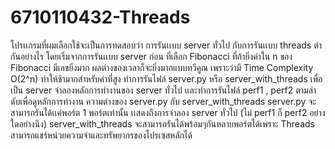 # 6710110432-Threads
โปรเเกรมที่ผมเลือกใช้จะเป็นการทดสอบว่า การรันเเบบ server ทั่วไป กับการรันเเบบ threads ต่ากันอย่างไร
โดยเริ่มจากการรันเเบบ server ก่อน
ที่เลือก Fibonacci ที่ถ้ายิ่งค่าใน n ของ Fibonacci มีเลขยิ่งมาก ผลต่างของเวลาก็จะยิ่งมากแบบทวีคูณ
เพราะว่ามี Time Complexity O(2^n) ทำให้ช้ามากสำหรับค่าที่สูง
ทําการรันไฟล์ server.py หรือ server_with_threads เพื่อเป็น server จําลองหลักการทํางานของ server ทั่วไป
เเละทําการรันไฟล์ perf1 , perf2 ตามลําดับเพื่อดูหลักการทํางาน
ความต่างของ server.py กับ server_with_threads
server.py จะสามารถรันได้เเค่พอร์ต 1 พอร์ตเท่านั้น เเสดงถึงการจําลอง server ทั่วไป (ไม่ perf1 ก็ perf2 อย่างใดอย่างนึง)
server_with_threads จะสามารถรันได้พร้อมๆกันหลายพอร์ตได้เพราะ Threads สามารถแชร์หน่วยความจำและทรัพยากรของโปรเซสหลักได้
